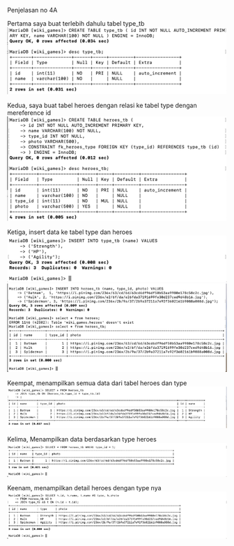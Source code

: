 Penjelasan no 4A

Pertama saya buat terlebih dahulu tabel type_tb
![alt text](https://github.com/FahriSaputra/DumbWays/blob/main/4a/membuat_type_tb.png)


Kedua, saya buat tabel heroes dengan relasi ke tabel type dengan mereference id
![alt text](https://github.com/FahriSaputra/DumbWays/blob/main/4a/membuat_heroes_tb.png)

Ketiga, insert data ke tabel type dan heroes
![alt text](https://github.com/FahriSaputra/DumbWays/blob/main/4a/insert_to_type_tb.png)
![alt text](https://github.com/FahriSaputra/DumbWays/blob/main/4a/insert_to_heroes_tb.png)

Keempat, menampilkan semua data dari tabel heroes dan type
![alt text](https://github.com/FahriSaputra/DumbWays/blob/main/4a/Select_semua_heroes_dan_type.png)

Kelima, Menampilkan data berdasarkan type heroes
![alt text](https://github.com/FahriSaputra/DumbWays/blob/main/4a/Select_heroes_berdasarkan_type%20.png)

Keenam, menampilkan detail heroes dengan type nya
![alt text](https://github.com/FahriSaputra/DumbWays/blob/main/4a/menampilkan_spesifik_data_heroes_dengan_typenya.png)
